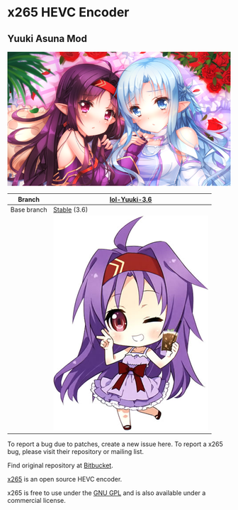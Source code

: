 # x265 HEVC Encoder

## Yuuki Asuna Mod

![](yande.re-211430.png)

|  Branch             |[lol-Yuuki-3.6](https://github.com/Mr-Z-2697/x265-Yuuki-Asuna/tree/lol-Yuuki-3.6)       |
|---------------------|----------------------------------------------------------------------------------------|
|  Base branch        | [Stable](https://github.com/Mr-Z-2697/x265-Yuuki-Asuna/tree/lol-stable-3.6) (3.6)      |
|                     | ![](Yuuki.jpg)                                                                         |

To report a bug due to patches, create a new issue here. To report a x265 bug, please visit their repository or mailing list.

Find original repository at [Bitbucket](https://bitbucket.org/multicoreware/x265_git).

[x265](https://www.videolan.org/developers/x265.html) is an open source HEVC encoder.

x265 is free to use under the [GNU GPL](https://www.gnu.org/licenses/gpl-2.0.html) and is also available under a commercial license.
